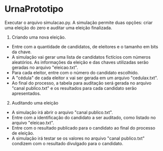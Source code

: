 # UrnaPrototipo

Executar o arquivo simulacao.py. A simulação permite duas opções: criar uma eleição do zero e auditar uma eleição finalizada.

1) Criando uma nova eleição.
  - Entre com a quantidade de candidatos, de eleitores e o tamanho em bits da chave.
  - A simulação vai gerar uma lista de candidatos fictícios com números aleatórios. As informações da eleição e das chaves utilizadas serão geradas no arquivo "eleicao.txt".
  - Para cada eleitor, entre com o número do candidato escolhido.
  - A "cédula" de cada eleitor x vai ser gerada em um arquivo "cedulax.txt".
  - Ao final do processo, a tabela para auditação será gerada no arquivo "canal publico.txt" e os resultados para cada candidato serão apresentados. 
  
2) Auditando uma eleição
  - A simulação irá abrir o arquivo "canal publico.txt".
  - Entre com a identificação do candidato a ser auditado, como listado no arquivo "eleicao.txt".
  - Entre com o resultado publicado para o candidato ao final do processo de eleição.
  - A simulação irá testar se os valores no arquivo "canal publico.txt" condizem com o resultado divulgado para o candidato.
